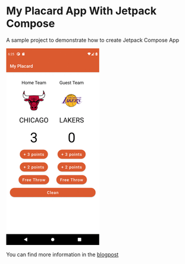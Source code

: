 # My Placard App With Jetpack Compose
A sample project to demonstrate how to create Jetpack Compose App

<img src="/images/final.gif" width="250">

You can find more information in the [blogpost](https://medium.com/@manuelernesto/the-journey-of-jetpack-compose-i-eef660bc546b)